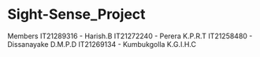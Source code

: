 # Sight-Sense_Project

Members 
IT21289316 - Harish.B
IT21272240 - Perera K.P.R.T 
IT21258480 - Dissanayake D.M.P.D 
IT21269134 - Kumbukgolla K.G.I.H.C

